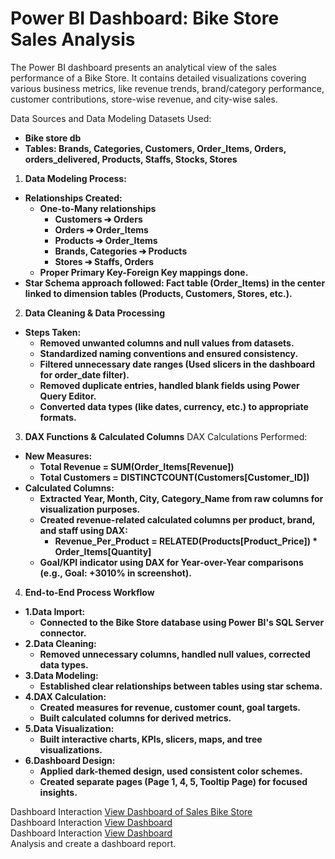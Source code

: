 # Power BI Dashboard: Bike Store Sales Analysis

The Power BI dashboard presents an analytical view of the sales performance of a Bike Store. It contains detailed visualizations covering various business metrics, like revenue trends, brand/category performance, customer contributions, store-wise revenue, and city-wise sales.

Data Sources and Data Modeling
Datasets Used:
- **Bike store db**
- **Tables: Brands, Categories, Customers, Order_Items, Orders, orders_delivered, Products, Staffs, Stocks, Stores**

1. **Data Modeling Process:**
- **Relationships Created:**
   - **One-to-Many relationships**
      - **Customers ➔ Orders**
      - **Orders ➔ Order_Items**
      - **Products ➔ Order_Items**
      - **Brands, Categories ➔ Products**
      - **Stores ➔ Staffs, Orders**
  - **Proper Primary Key-Foreign Key mappings done.**
- **Star Schema approach followed: Fact table (Order_Items) in the center linked to dimension tables (Products, Customers, Stores, etc.).**

2. **Data Cleaning & Data Processing**
  - **Steps Taken:**
      - **Removed unwanted columns and null values from datasets.**
      - **Standardized naming conventions and ensured consistency.**
      - **Filtered unnecessary date ranges (Used slicers in the dashboard for order_date filter).**
      - **Removed duplicate entries, handled blank fields using Power Query Editor.**
      - **Converted data types (like dates, currency, etc.) to appropriate formats.**

3. **DAX Functions & Calculated Columns**
DAX Calculations Performed:
- **New Measures:**
   - **Total Revenue = SUM(Order_Items[Revenue])**
   - **Total Customers = DISTINCTCOUNT(Customers[Customer_ID])**
- **Calculated Columns:**
   - **Extracted Year, Month, City, Category_Name from raw columns for visualization purposes.**
   - **Created revenue-related calculated columns per product, brand, and staff using DAX:**
        - **Revenue_Per_Product = RELATED(Products[Product_Price]) * Order_Items[Quantity]** 
   - **Goal/KPI indicator using DAX for Year-over-Year comparisons (e.g., Goal: +3010% in screenshot).**

4. **End-to-End Process Workflow**
- **1.Data Import:**
     - **Connected to the Bike Store database using Power BI's SQL Server connector.**
- **2.Data Cleaning:**
     - **Removed unnecessary columns, handled null values, corrected data types.**
- **3.Data Modeling:**
     - **Established clear relationships between tables using star schema.**
- **4.DAX Calculation:**
     - **Created measures for revenue, customer count, goal targets.**
     - **Built calculated columns for derived metrics.**
- **5.Data Visualization:**
     - **Built interactive charts, KPIs, slicers, maps, and tree visualizations.**
- **6.Dashboard Design:**
     - **Applied dark-themed design, used consistent color schemes.**
     - **Created separate pages (Page 1, 4, 5, Tooltip Page) for focused insights.**

Dashboard Interaction <a href="https://github.com/Moinkhan123456/Bike-Store-Analysis/blob/main/Screenshot%20(9).png">View Dashboard of Sales Bike Store</a>
<br>
Dashboard Interaction <a href="https://github.com/Moinkhan123456/Bike-Store-Analysis/blob/main/Screenshot%20(10).png">View Dashboard</a>
<br>
Dashboard Interaction <a href="https://github.com/Moinkhan123456/Bike-Store-Analysis/blob/main/Screenshot%20(11).png">View Dashboard</a>
<br>
Analysis and create a dashboard report.
